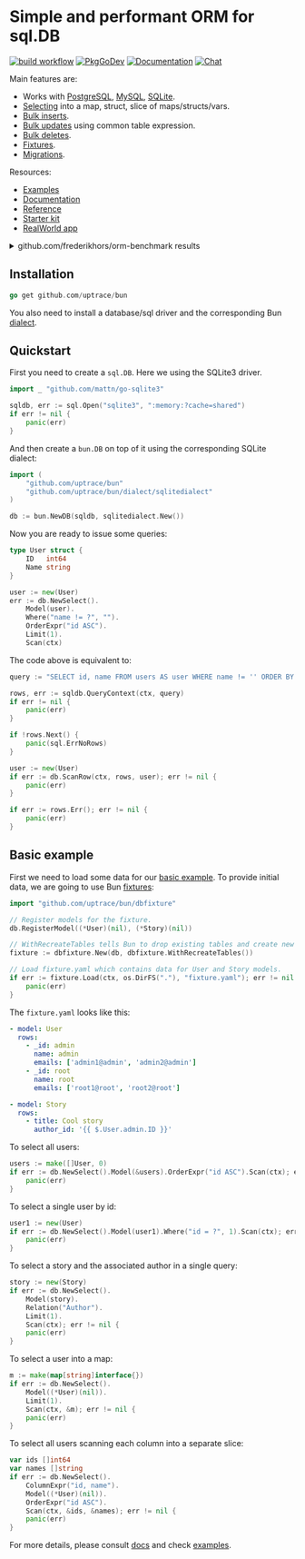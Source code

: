 # Simple and performant ORM for sql.DB

[![build workflow](https://github.com/uptrace/bun/actions/workflows/build.yml/badge.svg)](https://github.com/uptrace/bun/actions)
[![PkgGoDev](https://pkg.go.dev/badge/github.com/uptrace/bun)](https://pkg.go.dev/github.com/uptrace/bun)
[![Documentation](https://img.shields.io/badge/bun-documentation-informational)](https://bun.uptrace.dev/)
[![Chat](https://discordapp.com/api/guilds/752070105847955518/widget.png)](https://discord.gg/rWtp5Aj)

Main features are:

- Works with [PostgreSQL](https://bun.uptrace.dev/guide/drivers.html#postgresql),
  [MySQL](https://bun.uptrace.dev/guide/drivers.html#mysql),
  [SQLite](https://bun.uptrace.dev/guide/drivers.html#sqlite).
- [Selecting](/example/basic/) into a map, struct, slice of maps/structs/vars.
- [Bulk inserts](https://bun.uptrace.dev/guide/queries.html#insert).
- [Bulk updates](https://bun.uptrace.dev/guide/queries.html#update) using common table expression.
- [Bulk deletes](https://bun.uptrace.dev/guide/queries.html#delete).
- [Fixtures](https://bun.uptrace.dev/guide/fixtures.html).
- [Migrations](https://bun.uptrace.dev/guide/migrations.html).

Resources:

- [Examples](https://github.com/uptrace/bun/tree/master/example)
- [Documentation](https://bun.uptrace.dev/)
- [Reference](https://pkg.go.dev/github.com/uptrace/bun)
- [Starter kit](https://github.com/go-bun/bun-starter-kit)
- [RealWorld app](https://github.com/go-bun/bun-realworld-app)

<details>
  <summary>github.com/frederikhors/orm-benchmark results</summary>

```
  4000 times - Insert
  raw_stmt:     0.38s        94280 ns/op     718 B/op     14 allocs/op
       raw:     0.39s        96719 ns/op     718 B/op     13 allocs/op
 beego_orm:     0.48s       118994 ns/op    2411 B/op     56 allocs/op
       bun:     0.57s       142285 ns/op     918 B/op     12 allocs/op
        pg:     0.58s       145496 ns/op    1235 B/op     12 allocs/op
      gorm:     0.70s       175294 ns/op    6665 B/op     88 allocs/op
      xorm:     0.76s       189533 ns/op    3032 B/op     94 allocs/op

  4000 times - MultiInsert 100 row
       raw:     4.59s      1147385 ns/op  135155 B/op    916 allocs/op
  raw_stmt:     4.59s      1148137 ns/op  131076 B/op    916 allocs/op
 beego_orm:     5.50s      1375637 ns/op  179962 B/op   2747 allocs/op
       bun:     6.18s      1544648 ns/op    4265 B/op    214 allocs/op
        pg:     7.01s      1753495 ns/op    5039 B/op    114 allocs/op
      gorm:     9.52s      2379219 ns/op  293956 B/op   3729 allocs/op
      xorm:    11.66s      2915478 ns/op  286140 B/op   7422 allocs/op

  4000 times - Update
  raw_stmt:     0.26s        65781 ns/op     773 B/op     14 allocs/op
       raw:     0.31s        77209 ns/op     757 B/op     13 allocs/op
 beego_orm:     0.43s       107064 ns/op    1802 B/op     47 allocs/op
       bun:     0.56s       139839 ns/op     589 B/op      4 allocs/op
        pg:     0.60s       149608 ns/op     896 B/op     11 allocs/op
      gorm:     0.74s       185970 ns/op    6604 B/op     81 allocs/op
      xorm:     0.81s       203240 ns/op    2994 B/op    119 allocs/op

  4000 times - Read
       raw:     0.33s        81671 ns/op    2081 B/op     49 allocs/op
  raw_stmt:     0.34s        85847 ns/op    2112 B/op     50 allocs/op
 beego_orm:     0.38s        94777 ns/op    2106 B/op     75 allocs/op
        pg:     0.42s       106148 ns/op    1526 B/op     22 allocs/op
       bun:     0.43s       106904 ns/op    1319 B/op     18 allocs/op
      gorm:     0.65s       162221 ns/op    5240 B/op    108 allocs/op
      xorm:     1.13s       281738 ns/op    8326 B/op    237 allocs/op

  4000 times - MultiRead limit 100
       raw:     1.52s       380351 ns/op   38356 B/op   1037 allocs/op
  raw_stmt:     1.54s       385541 ns/op   38388 B/op   1038 allocs/op
        pg:     1.86s       465468 ns/op   24045 B/op    631 allocs/op
       bun:     2.58s       645354 ns/op   30009 B/op   1122 allocs/op
 beego_orm:     2.93s       732028 ns/op   55280 B/op   3077 allocs/op
      gorm:     4.97s      1241831 ns/op   71628 B/op   3877 allocs/op
      xorm:     doesn't work
```

</details>

## Installation

```go
go get github.com/uptrace/bun
```

You also need to install a database/sql driver and the corresponding Bun
[dialect](https://bun.uptrace.dev/guide/drivers.html).

## Quickstart

First you need to create a `sql.DB`. Here we using the SQLite3 driver.

```go
import _ "github.com/mattn/go-sqlite3"

sqldb, err := sql.Open("sqlite3", ":memory:?cache=shared")
if err != nil {
	panic(err)
}
```

And then create a `bun.DB` on top of it using the corresponding SQLite dialect:

```go
import (
	"github.com/uptrace/bun"
	"github.com/uptrace/bun/dialect/sqlitedialect"
)

db := bun.NewDB(sqldb, sqlitedialect.New())
```

Now you are ready to issue some queries:

```go
type User struct {
	ID   int64
	Name string
}

user := new(User)
err := db.NewSelect().
	Model(user).
	Where("name != ?", "").
	OrderExpr("id ASC").
	Limit(1).
	Scan(ctx)
```

The code above is equivalent to:

```go
query := "SELECT id, name FROM users AS user WHERE name != '' ORDER BY id ASC LIMIT 1"

rows, err := sqldb.QueryContext(ctx, query)
if err != nil {
	panic(err)
}

if !rows.Next() {
    panic(sql.ErrNoRows)
}

user := new(User)
if err := db.ScanRow(ctx, rows, user); err != nil {
	panic(err)
}

if err := rows.Err(); err != nil {
    panic(err)
}
```

## Basic example

First we need to load some data for our [basic example](/example/basic/). To provide initial data,
we are going to use Bun [fixtures](https://bun.uptrace.dev/guide/fixtures.html):

```go
import "github.com/uptrace/bun/dbfixture"

// Register models for the fixture.
db.RegisterModel((*User)(nil), (*Story)(nil))

// WithRecreateTables tells Bun to drop existing tables and create new ones.
fixture := dbfixture.New(db, dbfixture.WithRecreateTables())

// Load fixture.yaml which contains data for User and Story models.
if err := fixture.Load(ctx, os.DirFS("."), "fixture.yaml"); err != nil {
	panic(err)
}
```

The `fixture.yaml` looks like this:

```yaml
- model: User
  rows:
    - _id: admin
      name: admin
      emails: ['admin1@admin', 'admin2@admin']
    - _id: root
      name: root
      emails: ['root1@root', 'root2@root']

- model: Story
  rows:
    - title: Cool story
      author_id: '{{ $.User.admin.ID }}'
```

To select all users:

```go
users := make([]User, 0)
if err := db.NewSelect().Model(&users).OrderExpr("id ASC").Scan(ctx); err != nil {
	panic(err)
}
```

To select a single user by id:

```go
user1 := new(User)
if err := db.NewSelect().Model(user1).Where("id = ?", 1).Scan(ctx); err != nil {
	panic(err)
}
```

To select a story and the associated author in a single query:

```go
story := new(Story)
if err := db.NewSelect().
	Model(story).
	Relation("Author").
	Limit(1).
	Scan(ctx); err != nil {
	panic(err)
}
```

To select a user into a map:

```go
m := make(map[string]interface{})
if err := db.NewSelect().
	Model((*User)(nil)).
	Limit(1).
	Scan(ctx, &m); err != nil {
	panic(err)
}
```

To select all users scanning each column into a separate slice:

```go
var ids []int64
var names []string
if err := db.NewSelect().
	ColumnExpr("id, name").
	Model((*User)(nil)).
	OrderExpr("id ASC").
	Scan(ctx, &ids, &names); err != nil {
	panic(err)
}
```

For more details, please consult [docs](https://bun.uptrace.dev/) and check [examples](example).
